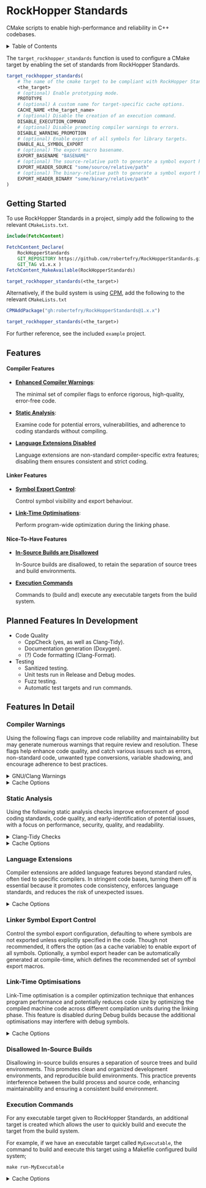 
# RockHopper Standards

CMake scripts to enable high-performance and reliability in C++ codebases.

<details>
<summary>Table of Contents</summary>

- [Getting Started](#getting-started)
- [Compiler Features](#compiler-features)
    - [Compiler Warnings](#compiler-warnings)
    - [Static Analysis](#static-analysis)
    - [Language Extensions Disabled](#language-extensions)
- [Linker Features](#linker-features)
    - [Symbol Export Control](#symbol-export-control)
    - [Link-Time Optimisations](#link-time-optimisations)
- [In Development](#features-in-development)

</details>

The `target_rockhopper_standards` function is used to configure a CMake target by enabling the set of standards from RockHopper Standards.

```cmake
target_rockhopper_standards(
    # The name of the cmake target to be compliant with RockHopper Standards.
    <the_target>
    # (optional) Enable prototyping mode.
    PROTOTYPE
    # (optional) A custom name for target-specific cache options.
    CACHE_NAME <the_target_name>
    # (optional) Disable the creation of an execution command.
    DISABLE_EXECUTION_COMMAND
    # (optional) Disable promoting compiler warnings to errors.
    DISABLE_WARNING_PROMOTION
    # (optional) Enable export of all symbols for library targets.
    ENABLE_ALL_SYMBOL_EXPORT
    # (optional) The export macro basename.
    EXPORT_BASENAME "BASENAME"
    # (optional) The source-relative path to generate a symbol export header file.
    EXPORT_HEADER_SOURCE "some/source/relative/path"
    # (optional) The binary-relative path to generate a symbol export header file.
    EXPORT_HEADER_BINARY "some/binary/relative/path"
)
```

## Getting Started

To use RockHopper Standards in a project, simply add the following to the relevant `CMakeLists.txt`.

```cmake
include(FetchContent)

FetchContent_Declare(
    RockHopperStandards
    GIT_REPOSITORY https://github.com/robertefry/RockHopperStandards.git
    GIT_TAG v1.x.x )
FetchContent_MakeAvailable(RockHopperStandards)

target_rockhopper_standards(<the_target>)
```

Alternatively, if the build system is using [CPM](https://github.com/cpm-cmake/CPM.cmake), add the following to the relevant `CMakeLists.txt`
```cmake
CPMAddPackage("gh:robertefry/RockHopperStandards@1.x.x")

target_rockhopper_standards(<the_target>)
```

For further reference, see the included `example` project.

## Features

#### Compiler Features

- **[Enhanced Compiler Warnings](#compiler-warnings)**:

    The minimal set of compiler flags to enforce rigorous, high-quality, error-free code.

- **[Static Analysis](#static-analysis)**:

    Examine code for potential errors, vulnerabilities, and adherence to coding standards without compiling.

- **[Language Extensions Disabled](#language-extensions)**

    Language extensions are non-standard compiler-specific extra features; disabling them ensures consistent and strict coding.

#### Linker Features

- **[Symbol Export Control](#linker-symbol-export-control)**:

    Control symbol visibility and export behaviour.

- **[Link-Time Optimisations](#link-time-optimisations)**:

    Perform program-wide optimization during the linking phase.

#### Nice-To-Have Features

- **[In-Source Builds are Disallowed](#disallowed-in-source-builds)**

    In-Source builds are disallowed, to retain the separation of source trees and build environments.

- **[Execution Commands](#execution-commands)**

    Commands to (build and) execute any executable targets from the build system.

## Planned Features In Development

- Code Quality
    - CppCheck (yes, as well as Clang-Tidy).
    - Documentation generation (Doxygen).
    - (?) Code formatting (Clang-Format).
- Testing
    - Sanitized testing.
    - Unit tests run in Release and Debug modes.
    - Fuzz testing.
    - Automatic test targets and run commands.

## Features In Detail

### Compiler Warnings

Using the following flags can improve code reliability and maintainability but may generate numerous warnings that require review and resolution. These flags help enhance code quality, and catch various issues such as errors, non-standard code, unwanted type conversions, variable shadowing, and encourage adherence to best practices.

<details>
<summary>GNU/Clang Warnings</summary>

- `-Werror` treats all warnings as errors.

- `-Wall` and `-Wextra` enable a wide range of warning messages.

- `-Wpedantic` enforces strict adherence to the language standard.

- `-Wconversion` warns about implicit type conversions, which may lead to unexpected behaviour.

- `-Wshadow` warns about variable shadowing, where a local variable hides another variable in an outer scope.

- `-Weffc++` enforces some guidelines from the “Effective C++” book by Scott Meyers.

</details>

<details>
<summary>Cache Options</summary>

- To enable/disable Rockhopper Standards' compiler warnings per-target;
  ```
  ${TARGET_CACHE_NAME}_ENABLE_ROCKHOPPER_STANDARD_WARNINGS
  ```
  Setting this option to `OFF` is not recommended, and will warn the developer during the configuration process.

- To enable/disable RockHopper Standards' promotion of compiler warnings to errors;
  ```
  ${TARGET_CACHE_NAME}_ENABLE_ROCKHOPPER_STANDARD_WARNING_PROMOTION
  ```

</details>

### Static Analysis

Using the following static analysis checks improve enforcement of good coding standards, code quality, and early-identification of potential issues, with a focus on performance, security, quality, and readability.

<details>
<summary>Clang-Tidy Checks</summary>

#### Improvements to performance.

```
  concurrency-*,
  performance-*,
  portability-*,

```

#### Improvements to security and safety.

```
  bugprone-*,
  cert-*,
```

#### Improvements to quality.

```
  cppcoreguidelines-*,
  hicpp-*,
  modernize-*,
  misc-*,
```

#### Improvements to readability.

```
  readability-*,
  clang-analyzer-*,
  llvm-namespace-comment,
```

</details>

<details>
<summary>Cache Options</summary>

- To enable/disable clang-tidy analysis.
    ```
    ${__cache_name}_ENABLE_CLANG_TIDY
    ```

</details>

### Language Extensions

Compiler extensions are added language features beyond standard rules, often tied to specific compilers. In stringent code bases, turning them off is essential because it promotes code consistency, enforces language standards, and reduces the risk of unexpected issues.

<details>
<summary>Cache Options</summary>

- To enable/disable language extensions.
  ```
  ${TARGET_CACHE_NAME}_ENABLE_${LANG}_EXTENSIONS
  ```

</details>

### Linker Symbol Export Control

Control the symbol export configuration, defaulting to where symbols are not exported unless explicitly specified in the code. Though not recommended, it offers the option (as a cache variable) to enable export of all symbols. Optionally, a symbol export header can be automatically generated at compile-time, which defines the recommended set of symbol export macros.

### Link-Time Optimisations

Link-Time optimisation is a compiler optimization technique that enhances program performance and potentially reduces code size by optimizing the compiled machine code across different compilation units during the linking phase. This feature is disabled during Debug builds because the additional optimisations may interfere with debug symbols.

<details>
<summary>Cache Options</summary>

- To enable/disable link-time optimisations.
    ```
    ${__cache_name}_ENABLE_ROCKHOPPER_STANDARDS_LTO
    ```

</details>

### Disallowed In-Source Builds

Disallowing in-source builds ensures a separation of source trees and build environments. This promotes clean and organized development environments, and reproducible build environments. This practice prevents interference between the build process and source code, enhancing maintainability and ensuring a consistent build environment.

### Execution Commands

For any executable target given to RockHopper Standards, an additional target is created which allows the user to quickly build and execute the target from the build system.

For example, if we have an executable target called `MyExecutable`, the command to build and execute this target using a Makefile configured build system;
```
make run-MyExecutable
```

<details>
<summary>Cache Options</summary>

- To enable/disable creation of the execution target.
    ```
    ${__cache_name}_DISABLE_EXECUTION_COMMAND
    ```

</details>
